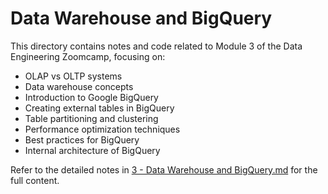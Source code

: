 # Data Warehouse and BigQuery

This directory contains notes and code related to Module 3 of the Data Engineering Zoomcamp, focusing on:

- OLAP vs OLTP systems
- Data warehouse concepts
- Introduction to Google BigQuery
- Creating external tables in BigQuery
- Table partitioning and clustering
- Performance optimization techniques
- Best practices for BigQuery
- Internal architecture of BigQuery

Refer to the detailed notes in [3 - Data Warehouse and BigQuery.md](../3%20-%20Data%20Warehouse%20and%20BigQuery.md) for the full content.
